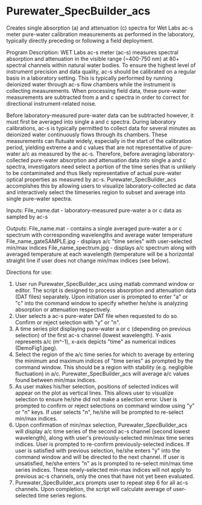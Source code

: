 # Purewater_SpecBuilder_acs
Creates single absorption (a) and attenuation (c) spectra for Wet Labs ac-s meter pure-water calibration measurements as performed in the laboratory, typically directly preceding or following a field deployment. 

Program Description:
WET Labs ac-s meter (ac-s) measures spectral absorption and attenuation in the visible range (~400-750 nm) at 80+ spectral channels within natural water bodies. To ensure the highest level of instrument precision and data quality, ac-s should be calibrated on a regular basis in a laboratory setting. This is typically performed by running deionized water through ac-s flow chambers while the instrument is collecting measurements. When processing field data, these pure-water measurements are subtracted from a and c spectra in order to correct for directional instrument-related noise. 

Before laboratory-measured pure-water data can be subtracted however, it must first be averaged into single a and c spectra. During laboratory calibrations, ac-s is typically permitted to collect data for several minutes as deionized water continuously flows through its chambers. These measurements can flutuate widely, especially in the start of the calibration period, yielding extreme a and c values that are not representative of pure-water a/c as measured by the ac-s. Therefore, before averaging laboratory-collected pure-water absorption and attenuation data into single a and c spectra, investigators need select a portion of the time series that is unlikely to be contaminated and thus likely representative of actual pure-water optical properties as measured by ac-s. Purewater_SpecBuilder_acs accomplshes this by allowing users to visualize laboratory-collected ac data and interactively select the timeseries region to subset and average into single pure-water spectra.

Inputs: 
File_name.dat - laboratory-measured pure-water a or c data as sampled by ac-s 

Outputs:
File_name.mat - contains a single averaged pure-water a or c spectrum with corresponding wavelengths and average water temperature
File_name_gateSAMPLE.jpg - displays a/c "time series" with user-selected min/max indices
File_name_spectrum.jpg - displays a/c spectrum along with averaged temperature at each wavelength (temperature will be a horizontal straight line if user does not change min/max indices (see below).

Directions for use:
1. User run Purewater_SpecBuilder_acs using matlab command window or editor. The script is designed to process absorption and attenuation data (DAT files) separately. Upon initiation user is prompted to enter "a" or "c" into the command window to specify whether he/she is analyzing absorption or attenuation respectively.
2. User selects a ac-s pure-water DAT file when requested to do so. Confirm or reject selection with "y" or "n".
3. A time series plot displaying pure-water a or c (depending on previous selection) of the first ac-s channel (lowest wavelength). Y-axis represents a/c (m^-1), x-axis depicts "time" as numerical indices (DemoFig1.jpeg).
4. Select the region of the a/c time series for which to average by entering the minimum and maximum indices of "time series" as prompted by the command window. This should be a region with stability (e.g. negligible fluctuation) in a/c. Purewater_SpecBuilder_acs will average a/c values found between min/max indices. 
5. As user makes his/her selection, positions of selected indices will appear on the plot as vertical lines. This allows user to visualize selection to ensure he/she did not make a selection error. User is prompted to confirm or reject selections on command window using "y" or "n" keys. If user selects "n", he/she will be prompted to re-select min/max indices.
6. Upon confirmation of min/max selection, Purewater_SpecBuilder_acs will display a/c time series of the second ac-s channel (second lowest wavelength), along with user's previously-selected min/max time series indices. User is prompted to re-confirm previously-selected indices. If user is satisfied with previous selection, he/she enters "y" into the command window and will be directed to the next channel. If user is unsatisfied, he/she enters "n" as is prompted to re-select min/max time series indices. These newly-selected min-max indices will not apply to previous ac-s channels, only the ones that have not yet been evaluated.
7. Purewater_SpecBuilder_acs prompts user to repeat step 6 for all ac-s channels. Upon completion, the script will calculate average of user-selected time series regions.
